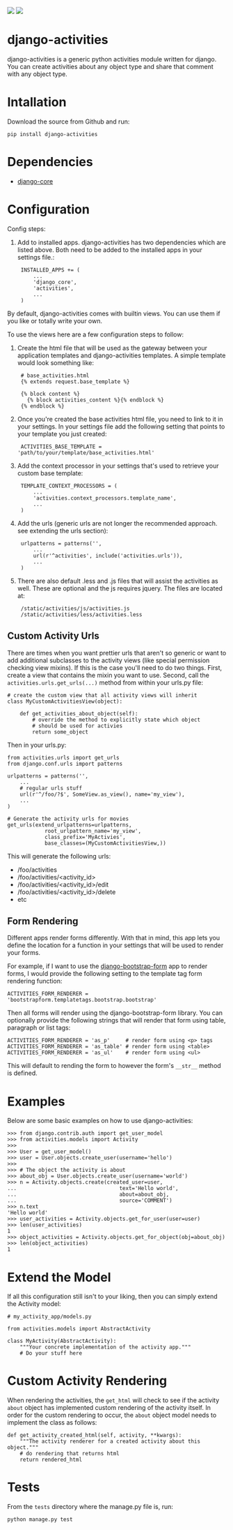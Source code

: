 [<img src="https://travis-ci.org/InfoAgeTech/django-activities.png?branch=master">](http://travis-ci.org/InfoAgeTech/django-activities)
[<img src="https://coveralls.io/repos/InfoAgeTech/django-activities/badge.png">](https://coveralls.io/r/InfoAgeTech/django-activities)

django-activities
====================
django-activities is a generic python activities module written for django.  You can create activities about any object type and share that comment with any object type.

Intallation
===========
Download the source from Github and run:

    pip install django-activities

Dependencies
============
* [django-core](https://github.com/InfoAgeTech/django-core)

Configuration
=============
Config steps:

1. Add to installed apps. django-activities has two dependencies which are listed above. Both need to be added to the installed apps in your settings file.:

        INSTALLED_APPS += (
            ...
            'django_core',
            'activities',
            ...
        )


By default, django-activities comes with builtin views.  You can use them if you like or totally write your own.

To use the views here are a few configuration steps to follow:

1. Create the html file that will be used as the gateway between your application templates and django-activities templates.  A simple template would look something like:
    
        # base_activities.html
        {% extends request.base_template %}
    
        {% block content %}
          {% block activities_content %}{% endblock %}
        {% endblock %}

2. Once you're created the base activities html file, you need to link to it in your settings.  In your settings file add the following setting that points to your template you just created:

        ACTIVITIES_BASE_TEMPLATE = 'path/to/your/template/base_activities.html'

3. Add the context processor in your settings that's used to retrieve your custom base template:

        TEMPLATE_CONTEXT_PROCESSORS = (
            ...
            'activities.context_processors.template_name',
            ...
        )

4. Add the urls (generic urls are not longer the recommended approach. see extending the urls section):

        urlpatterns = patterns('',
            ...
            url(r'^activities', include('activities.urls')),
            ...
        )

5. There are also default .less and .js files that will assist the activities as well.  These are optional and the js requires jquery.  The files are located at:

        /static/activities/js/activities.js
        /static/activities/less/activities.less


Custom Activity Urls
--------------------

There are times when you want prettier urls that aren't so generic or want to add additional subclasses to the activity views (like special permission checking view mixins).  If this is the case you'll need to do two things.  First, create a view that contains the mixin you want to use. Second, call the ``activities.urls.get_urls(...)`` method from within your urls.py file:
        
    # create the custom view that all activity views will inherit
    class MyCustomActivitiesView(object):
    
        def get_activities_about_object(self):
            # override the method to explicitly state which object
            # should be used for activies
            return some_object
    
Then in your urls.py:

    from activities.urls import get_urls
    from django.conf.urls import patterns
    
    urlpatterns = patterns('',
        ...
        # regular urls stuff
        url(r'^/foo/?$', SomeView.as_view(), name='my_view'),
        ...
    )
    
    # Generate the activity urls for movies
    get_urls(extend_urlpatterns=urlpatterns,
                root_urlpattern_name='my_view',
                class_prefix='MyActivies',
                base_classes=(MyCustomActivitiesView,))

This will generate the following urls:

- /foo/activities
- /foo/activities/<activity_id>
- /foo/activities/<activity_id>/edit        
- /foo/activities/<activity_id>/delete
- etc

Form Rendering
--------------
Different apps render forms differently. With that in mind, this app lets you define the location for a function in your settings that will be used to render your forms.

For example,  if I want to use the [django-bootstrap-form](https://github.com/tzangms/django-bootstrap-form) app to render forms, I would provide the following setting to the template tag form rendering function:

    ACTIVITIES_FORM_RENDERER = 'bootstrapform.templatetags.bootstrap.bootstrap'

Then all forms will render using the django-bootstrap-form library.  You can optionally provide the following strings that will render that form using table, paragraph or list tags:

    ACTIVITIES_FORM_RENDERER = 'as_p'     # render form using <p> tags
    ACTIVITIES_FORM_RENDERER = 'as_table' # render form using <table>
    ACTIVITIES_FORM_RENDERER = 'as_ul'    # render form using <ul>

This will default to rending the form to however the form's ``__str__`` method is defined.

Examples
========
Below are some basic examples on how to use django-activities:

    >>> from django.contrib.auth import get_user_model
    >>> from activities.models import Activity
    >>>
    >>> User = get_user_model()
    >>> user = User.objects.create_user(username='hello')
    >>>
    >>> # The object the activity is about
    >>> about_obj = User.objects.create_user(username='world')
    >>> n = Activity.objects.create(created_user=user,
    ...                                 text='Hello world',
    ...                                 about=about_obj,
    ...                                 source='COMMENT')
    >>> n.text
    'Hello world'
    >>> user_activities = Activity.objects.get_for_user(user=user)
    >>> len(user_activities)
    1
    >>> object_activities = Activity.objects.get_for_object(obj=about_obj)
    >>> len(object_activities)
    1

Extend the Model
================
If all this configuration still isn't to your liking, then you can simply extend the Activity model:

    # my_activity_app/models.py
    
    from activities.models import AbstractActivity
    
    class MyActivity(AbstractActivity):
        """Your concrete implementation of the activity app."""
        # Do your stuff here

Custom Activity Rendering
=============================
When rendering the activities, the ``get_html`` will check to see if the activity ``about`` object has implemented custom rendering of the activity itself.  In order for the custom rendering to occur, the ``about`` object model needs to implement the class as follows:

    def get_activity_created_html(self, activity, **kwargs):
        """The activity renderer for a created activity about this object."""
        # do rendering that returns html
        return rendered_html

Tests
=====
From the ``tests`` directory where the manage.py file is, run:

    python manage.py test
